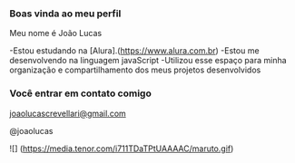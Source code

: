 ### Boas vinda ao meu perfil 

Meu nome é João Lucas

-Estou estudando na [Alura].(https://www.alura.com.br)
-Estou me desenvolvendo na linguagem javaScript
-Utilizou esse  espaço  para minha organização e compartilhamento dos meus projetos desenvolvidos

### Você entrar em contato  comigo

joaolucascrevellari@gmail.com

@joaolucas

![] (https://media.tenor.com/i711TDaTPtUAAAAC/maruto.gif)
